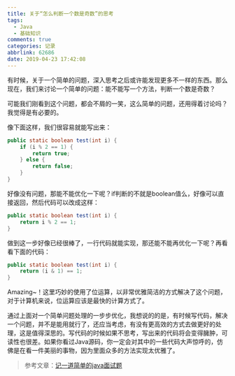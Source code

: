 ```yaml
---
title: 关于“怎么判断一个数是奇数”的思考
tags:
  - Java
  - 基础知识
comments: true
categories: 记录
abbrlink: 62686
date: 2019-04-23 17:42:08
---
```


有时候，关于一个简单的问题，深入思考之后或许能发现更多不一样的东西。那么现在，我们来讨论一个简单的问题：能不能写一个方法，判断一个数是奇数？

<!--more-->

可能我们刚看到这个问题，都会不屑的一笑，这么简单的问题，还用得着讨论吗？我觉得是有必要的。

像下面这样，我们很容易就能写出来：

```java
public static boolean test(int i) {
    if (i % 2 == 1) {
        return true;
    } else {
        return false;
    }
}
```

好像没有问题，那能不能优化一下呢？if判断的不就是boolean值么，好像可以直接返回，然后代码可以改成这样：

```java
public static boolean test(int i) {
    return i % 2 == 1;
}
```

做到这一步好像已经很棒了，一行代码就能实现，那还能不能再优化一下呢？再看看下面的代码：

```java
public static boolean test(int i) {
	return (i & 1) == 1;
}
```

Amazing~！这里巧妙的使用了位运算，以非常优雅简洁的方式解决了这个问题，对于计算机来说，位运算应该是最快的计算方式了。

通过上面对一个简单问题处理的一步步优化，我想说的的是，有时候写代码，解决一个问题，并不是能用就行了，还应当考虑，有没有更高效的方式去做更好的处理，这是值得深思的。写代码的时候如果不思考，写出来的代码将会变得臃肿，可读性也很差。如果你看过Java源码，你一定会对其中的一些代码大声惊呼的，仿佛是在看一件美丽的事物，因为里面众多的方法实现太优雅了。

> 参考文章：[记一道简单的java面试题](https://zhuanlan.zhihu.com/p/57859872)